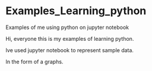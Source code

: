# Examples_Learning_python
Examples of me using python on jupyter notebook 

Hi, everyone this is my examples of learning python. 

Ive used jupyter notebook to represent sample data. 

In the form of a graphs.
